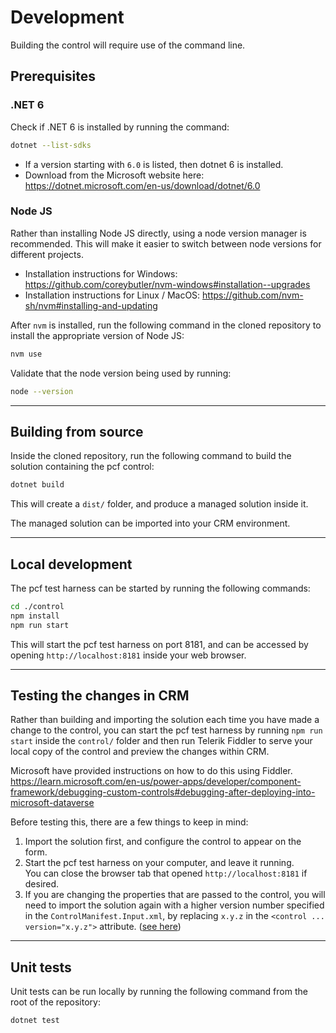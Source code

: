# Development
Building the control will require use of the command line.

## Prerequisites

### .NET 6
Check if .NET 6 is installed by running the command:
```sh
dotnet --list-sdks
```
- If a version starting with `6.0` is listed, then dotnet 6 is installed.
- Download from the Microsoft website here:
    https://dotnet.microsoft.com/en-us/download/dotnet/6.0

### Node JS
Rather than installing Node JS directly, using a node version manager is recommended. This will make it easier to switch between node versions for different projects.
- Installation instructions for Windows: https://github.com/coreybutler/nvm-windows#installation--upgrades
- Installation instructions for Linux / MacOS: https://github.com/nvm-sh/nvm#installing-and-updating

After `nvm` is installed, run the following command in the cloned repository to install the appropriate version of Node JS:
```sh
nvm use
```

Validate that the node version being used by running:
```sh
node --version
```

---

## Building from source
Inside the cloned repository, run the following command to build the solution containing the pcf control:
```sh
dotnet build
```

This will create a `dist/` folder, and produce a managed solution inside it.

The managed solution can be imported into your CRM environment.

---

## Local development
The pcf test harness can be started by running the following commands:
```sh
cd ./control
npm install
npm run start
```

This will start the pcf test harness on port 8181, and can be accessed by opening `http://localhost:8181` inside your web browser.

---

## Testing the changes in CRM
Rather than building and importing the solution each time you have made a change to the control, you can start the pcf test harness by running `npm run start` inside the `control/` folder and then run Telerik Fiddler to serve your local copy of the control and preview the changes within CRM.

Microsoft have provided instructions on how to do this using Fiddler.
https://learn.microsoft.com/en-us/power-apps/developer/component-framework/debugging-custom-controls#debugging-after-deploying-into-microsoft-dataverse

Before testing this, there are a few things to keep in mind:
1. Import the solution first, and configure the control to appear on the form.
1. Start the pcf test harness on your computer, and leave it running. \
You can close the browser tab that opened `http://localhost:8181` if desired.
1. If you are changing the properties that are passed to the control, you will need to import the solution again with a higher version number specified in the `ControlManifest.Input.xml`, by replacing `x.y.z` in the `<control ... version="x.y.z">` attribute. ([see here](https://github.com/cathalnoonan/d365-pcf-securityrolemanager/blob/main/control/SecurityRoleManager/ControlManifest.Input.xml#L3))

---

## Unit tests
Unit tests can be run locally by running the following command from the root of the repository:
```sh
dotnet test
```
